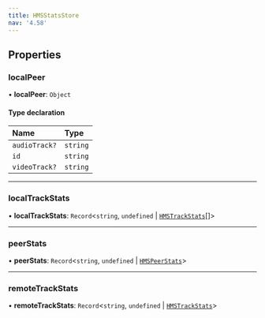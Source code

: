 ```yaml
---
title: HMSStatsStore
nav: '4.58'
---
```


## Properties

### localPeer

• **localPeer**: `Object`

#### Type declaration

| Name          | Type     |
| :------------ | :------- |
| `audioTrack?` | `string` |
| `id`          | `string` |
| `videoTrack?` | `string` |

---

### localTrackStats

• **localTrackStats**: `Record`<`string`, `undefined` \| [`HMSTrackStats`](/api-reference/javascript/v2/interfaces/HMSTrackStats)[]\>

---

### peerStats

• **peerStats**: `Record`<`string`, `undefined` \| [`HMSPeerStats`](/api-reference/javascript/v2/interfaces/HMSPeerStats)\>

---

### remoteTrackStats

• **remoteTrackStats**: `Record`<`string`, `undefined` \| [`HMSTrackStats`](/api-reference/javascript/v2/interfaces/HMSTrackStats)\>

